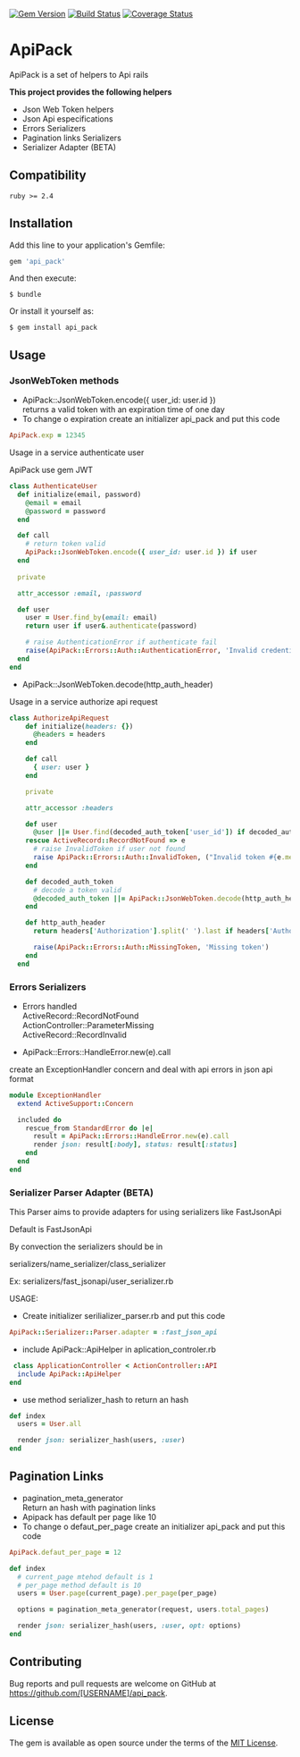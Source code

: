 [![Gem Version](https://badge.fury.io/rb/api_pack.svg)](https://badge.fury.io/rb/api_pack)
[![Build Status](https://travis-ci.org/Jllima/api_pack.svg?branch=master)](https://travis-ci.org/Jllima/api_pack)
[![Coverage Status](https://coveralls.io/repos/github/Jllima/api_pack/badge.svg?branch=master)](https://coveralls.io/github/Jllima/api_pack?branch=master)

# ApiPack

ApiPack is a set of helpers to Api rails

**This project provides the following helpers**

  - Json Web Token helpers
  - Json Api especifications
  - Errors Serializers
  - Pagination links Serializers
  - Serializer Adapter (BETA)

## Compatibility
```
ruby >= 2.4
```

## Installation

Add this line to your application's Gemfile:

```ruby
gem 'api_pack'
```

And then execute:

    $ bundle

Or install it yourself as:

    $ gem install api_pack

## Usage

### JsonWebToken methods
  
- ApiPack::JsonWebToken.encode({ user_id: user.id }) \
returns a valid token with an expiration time of one day
- To change o expiration create an initializer api_pack and put this code
```ruby
ApiPack.exp = 12345
```

Usage in a service authenticate user

ApiPack use gem JWT

```ruby
class AuthenticateUser
  def initialize(email, password)
    @email = email
    @password = password
  end

  def call
    # return token valid
    ApiPack::JsonWebToken.encode({ user_id: user.id }) if user
  end
  
  private

  attr_accessor :email, :password

  def user
    user = User.find_by(email: email)
    return user if user&.authenticate(password)

    # raise AuthenticationError if authenticate fail
    raise(ApiPack::Errors::Auth::AuthenticationError, 'Invalid credentials')
  end
end
```

- ApiPack::JsonWebToken.decode(http_auth_header)

Usage in a service authorize api request

```ruby
class AuthorizeApiRequest
    def initialize(headers: {})
      @headers = headers
    end

    def call
      { user: user }
    end

    private

    attr_accessor :headers

    def user
      @user ||= User.find(decoded_auth_token['user_id']) if decoded_auth_token
    rescue ActiveRecord::RecordNotFound => e
      # raise InvalidToken if user not found
      raise ApiPack::Errors::Auth::InvalidToken, ("Invalid token #{e.message}")
    end

    def decoded_auth_token
      # decode a token valid
      @decoded_auth_token ||= ApiPack::JsonWebToken.decode(http_auth_header)
    end

    def http_auth_header
      return headers['Authorization'].split(' ').last if headers['Authorization'].present?

      raise(ApiPack::Errors::Auth::MissingToken, 'Missing token')
    end
  end
```

### Errors Serializers

- Errors handled \
ActiveRecord::RecordNotFound \
ActionController::ParameterMissing \
ActiveRecord::RecordInvalid

- ApiPack::Errors::HandleError.new(e).call

create an ExceptionHandler concern and deal with api errors in json api format

```ruby
module ExceptionHandler
  extend ActiveSupport::Concern

  included do
    rescue_from StandardError do |e|
      result = ApiPack::Errors::HandleError.new(e).call
      render json: result[:body], status: result[:status]
    end
  end
end
```

### Serializer Parser Adapter (BETA)

This Parser aims to provide adapters for using serializers like FastJsonApi

Default is FastJsonApi

By convection the serializers should be in

serializers/name_serializer/class_serializer

Ex: serializers/fast_jsonapi/user_serializer.rb

USAGE:
 - Create initializer serilializer_parser.rb and put this code
 
 
```ruby
ApiPack::Serializer::Parser.adapter = :fast_json_api
```

 - include ApiPack::ApiHelper in aplication_controler.rb

```ruby
 class ApplicationController < ActionController::API
  include ApiPack::ApiHelper
end
```
  - use method serializer_hash to return an hash

```ruby
def index
  users = User.all

  render json: serializer_hash(users, :user)
end
```
## Pagination Links
- pagination_meta_generator \
  Return an hash with pagination links
-  Apipack has default per page like 10
- To change o defaut_per_page create an initializer api_pack and put this code

```ruby
ApiPack.defaut_per_page = 12
```

```ruby
def index
  # current_page mtehod default is 1
  # per_page method default is 10
  users = User.page(current_page).per_page(per_page)

  options = pagination_meta_generator(request, users.total_pages)

  render json: serializer_hash(users, :user, opt: options)
end
```

## Contributing

Bug reports and pull requests are welcome on GitHub at https://github.com/[USERNAME]/api_pack.

## License

The gem is available as open source under the terms of the [MIT License](https://opensource.org/licenses/MIT).
